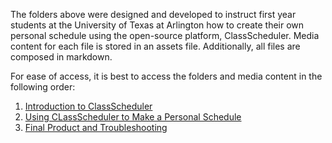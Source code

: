 The folders above were designed and developed to instruct first year students at the University of Texas at Arlington how to create their own personal schedule using the open-source platform, ClassScheduler. Media content for each file is stored in an assets file. Additionally, all files are composed in markdown. 

For ease of access, it is best to access the folders and media content in the following order:
1. [Introduction to ClassScheduler](https://github.com/umwrit350sp17/team6/tree/master/teamdocs/DRAFT%201/1-Introduction%20to%20ClassScheduler)
2. [Using CLassScheduler to Make a Personal Schedule]()
3. [Final Product and Troubleshooting]()
